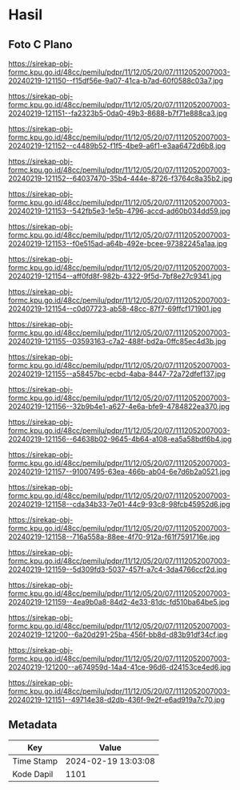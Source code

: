 # Hasil

## Foto C Plano

https://sirekap-obj-formc.kpu.go.id/48cc/pemilu/pdpr/11/12/05/20/07/1112052007003-20240219-121150--f15df56e-9a07-41ca-b7ad-60f0588c03a7.jpg

https://sirekap-obj-formc.kpu.go.id/48cc/pemilu/pdpr/11/12/05/20/07/1112052007003-20240219-121151--fa2323b5-0da0-49b3-8688-b7f71e888ca3.jpg

https://sirekap-obj-formc.kpu.go.id/48cc/pemilu/pdpr/11/12/05/20/07/1112052007003-20240219-121152--c4489b52-f1f5-4be9-a6f1-e3aa6472d6b8.jpg

https://sirekap-obj-formc.kpu.go.id/48cc/pemilu/pdpr/11/12/05/20/07/1112052007003-20240219-121152--64037470-35b4-444e-8726-f3764c8a35b2.jpg

https://sirekap-obj-formc.kpu.go.id/48cc/pemilu/pdpr/11/12/05/20/07/1112052007003-20240219-121153--542fb5e3-1e5b-4796-accd-ad60b034dd59.jpg

https://sirekap-obj-formc.kpu.go.id/48cc/pemilu/pdpr/11/12/05/20/07/1112052007003-20240219-121153--f0e515ad-a64b-492e-bcee-97382245a1aa.jpg

https://sirekap-obj-formc.kpu.go.id/48cc/pemilu/pdpr/11/12/05/20/07/1112052007003-20240219-121154--aff0fd8f-982b-4322-9f5d-7bf8e27c9341.jpg

https://sirekap-obj-formc.kpu.go.id/48cc/pemilu/pdpr/11/12/05/20/07/1112052007003-20240219-121154--c0d07723-ab58-48cc-87f7-69ffcf171901.jpg

https://sirekap-obj-formc.kpu.go.id/48cc/pemilu/pdpr/11/12/05/20/07/1112052007003-20240219-121155--03593163-c7a2-488f-bd2a-0ffc85ec4d3b.jpg

https://sirekap-obj-formc.kpu.go.id/48cc/pemilu/pdpr/11/12/05/20/07/1112052007003-20240219-121155--a58457bc-ecbd-4aba-8447-72a72dfef137.jpg

https://sirekap-obj-formc.kpu.go.id/48cc/pemilu/pdpr/11/12/05/20/07/1112052007003-20240219-121156--32b9b4e1-a627-4e6a-bfe9-4784822ea370.jpg

https://sirekap-obj-formc.kpu.go.id/48cc/pemilu/pdpr/11/12/05/20/07/1112052007003-20240219-121156--64638b02-9645-4b64-a108-ea5a58bdf6b4.jpg

https://sirekap-obj-formc.kpu.go.id/48cc/pemilu/pdpr/11/12/05/20/07/1112052007003-20240219-121157--91007495-63ea-466b-ab04-6e7d6b2a0521.jpg

https://sirekap-obj-formc.kpu.go.id/48cc/pemilu/pdpr/11/12/05/20/07/1112052007003-20240219-121158--cda34b33-7e01-44c9-93c8-98fcb45952d6.jpg

https://sirekap-obj-formc.kpu.go.id/48cc/pemilu/pdpr/11/12/05/20/07/1112052007003-20240219-121158--716a558a-88ee-4f70-912a-f61f7591716e.jpg

https://sirekap-obj-formc.kpu.go.id/48cc/pemilu/pdpr/11/12/05/20/07/1112052007003-20240219-121159--5d309fd3-5037-457f-a7c4-3da4766ccf2d.jpg

https://sirekap-obj-formc.kpu.go.id/48cc/pemilu/pdpr/11/12/05/20/07/1112052007003-20240219-121159--4ea9b0a8-84d2-4e33-81dc-fd510ba64be5.jpg

https://sirekap-obj-formc.kpu.go.id/48cc/pemilu/pdpr/11/12/05/20/07/1112052007003-20240219-121200--6a20d291-25ba-456f-bb8d-d83b91df34cf.jpg

https://sirekap-obj-formc.kpu.go.id/48cc/pemilu/pdpr/11/12/05/20/07/1112052007003-20240219-121200--a674959d-14a4-41ce-96d6-d24153ce4ed6.jpg

https://sirekap-obj-formc.kpu.go.id/48cc/pemilu/pdpr/11/12/05/20/07/1112052007003-20240219-121151--49714e38-d2db-436f-9e2f-e6ad919a7c70.jpg


## Metadata

| Key        | Value               |
| ---------- | ------------------- |
| Time Stamp | 2024-02-19 13:03:08 |
| Kode Dapil | 1101                |



